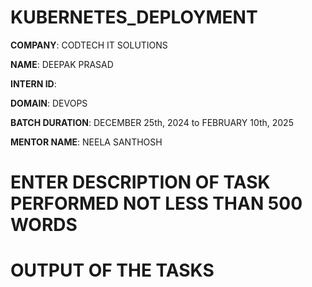 # KUBERNETES_DEPLOYMENT

**COMPANY**: CODTECH IT SOLUTIONS

**NAME**: DEEPAK PRASAD

**INTERN ID**: 

**DOMAIN**: DEVOPS

**BATCH DURATION**: DECEMBER 25th, 2024 to FEBRUARY 10th, 2025

**MENTOR NAME**: NEELA SANTHOSH

# ENTER DESCRIPTION OF TASK PERFORMED NOT LESS THAN 500 WORDS

# OUTPUT OF THE TASKS

